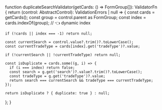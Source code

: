 function duplicateSearchValidator(getCards: () => FormGroup[]): ValidatorFn {
  return (control: AbstractControl): ValidationErrors | null => {
    const cards = getCards();
    const group = control.parent as FormGroup;
    const index = cards.indexOf(group); // 👈 dynamic index

    if (!cards || index === -1) return null;

    const currentSearch = control.value?.trim()?.toLowerCase();
    const currentTradeType = cards[index].get('tradeType')?.value;

    if (!currentSearch || !currentTradeType) return null;

    const isDuplicate = cards.some((g, i) => {
      if (i === index) return false;
      const search = g.get('search')?.value?.trim()?.toLowerCase();
      const tradeType = g.get('tradeType')?.value;
      return search === currentSearch && tradeType === currentTradeType;
    });

    return isDuplicate ? { duplicate: true } : null;
  };
}